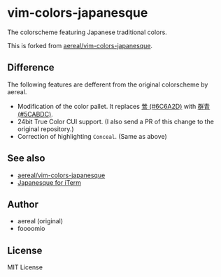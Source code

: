 # vim-colors-japanesque

The colorscheme featuring Japanese traditional colors.

This is forked from [aereal/vim-colors-japanesque](https://github.com/aereal/vim-colors-japanesque).

## Difference

The following features are defferent from the original colorscheme by aereal.

* Modification of the color pallet. It replaces [鶯 (#6C6A2D)](http://nipponcolors.com/#uguisu) with [群青 (#5CABDC)](http://nipponcolors.com/#gunjyo).
* 24bit True Color CUI support. (I also send a PR of this change to the original repository.)
* Correction of highlighting `Conceal`. (Same as above)

## See also

* [aereal/vim-colors-japanesque](https://github.com/aereal/vim-colors-japanesque)
* [Japanesque for iTerm](https://github.com/aereal/dotfiles/tree/master/colors/Japanesque)

## Author

* aereal (original)
* foooomio

## License

MIT License
